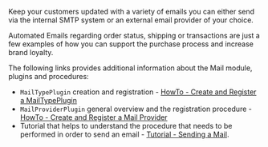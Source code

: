Keep your customers updated with a variety of emails you can either send via the internal SMTP system or an external email provider of your choice. 

Automated Emails regarding order status, shipping or transactions are just a few examples of how you can support the purchase process and increase brand loyalty.

The following links provides additional information about the Mail module, plugins and procedures: 

*  `MailTypePlugin` creation and  registration -  [HowTo - Create and Register a MailTypePlugin](https://documentation.spryker.com/v4/docs/ht-mail-create-mailtype-plugin)
*  `MailProviderPlugin` general overview and the registration procedure - [HowTo - Create and Register a Mail Provider](https://documentation.spryker.com/v4/docs/ht-create-register-provider-plugin)
*  Tutorial that helps to understand the procedure that needs to be performed in order to send an email - [Tutorial - Sending a Mail](https://documentation.spryker.com/v4/docs/mail_how_to_send).